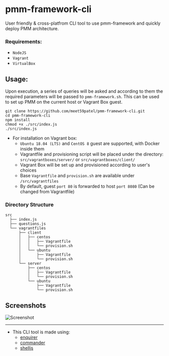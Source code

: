 # pmm-framework-cli
User friendly & cross-platfrom CLI tool to use pmm-framework and quickly deploy PMM architecture.

### Requirements:
* `NodeJS`
* `Vagrant`
* `VirtualBox`

## Usage:
Upon execution, a series of queries will be asked and according to them the required parameters will be passed to `pmm-framework.sh`. This can be used to set up PMM on the current host or Vagrant Box guest.
```
git clone https://github.com/meet59patel/pmm-framework-cli.git
cd pmm-framework-cli
npm install
chmod +x ./src/index.js
./src/index.js
```

* For installation on Vagrant box:
  * `Ubuntu 18.04 (LTS)` and `CentOS 8` guest are supported, with Docker inside them
  * Vagrantfile and provisioning script will be placed under the directory: `src/vagrantboxes/server/` or `src/vagrantboxes/client/`
  * Vagrant Box will be set up and provisioned according to user's choices
  * Base `Vagrantfile` and `provision.sh` are available under `/src/vagrantfiles`
  * By default, guest `port 80` is forwarded to host `port 8080` (Can be changed from Vagrantfile)
  
### Directory Structure

```
src
  ├── index.js
  ├── questions.js
  └── vagrantfiles  
      ├── client  
      │   ├── centos  
      │   │   ├── Vagrantfile  
      │   │   └── provision.sh  
      │   └── ubuntu  
      │       ├── Vagrantfile  
      │       └── provision.sh  
      └── server  
          ├── centos  
          │   ├── Vagrantfile  
          │   └── provision.sh  
          └── ubuntu  
              ├── Vagrantfile  
              └── provision.sh
```

## Screenshots
![Screenshot](https://user-images.githubusercontent.com/45785817/88704751-2c497800-d12c-11ea-8a81-61f0fc3b7115.png)

***
* This CLI tool is made using:
  * [enquirer](https://www.npmjs.com/package/enquirer)
  * [commander](https://www.npmjs.com/package/commander)
  * [shelljs](https://www.npmjs.com/package/shelljs)
